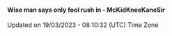 #### Wise man says only fool rush in - McKidKneeKaneSir
Updated on 19/03/2023 - 08:10:32 (UTC) Time Zone
